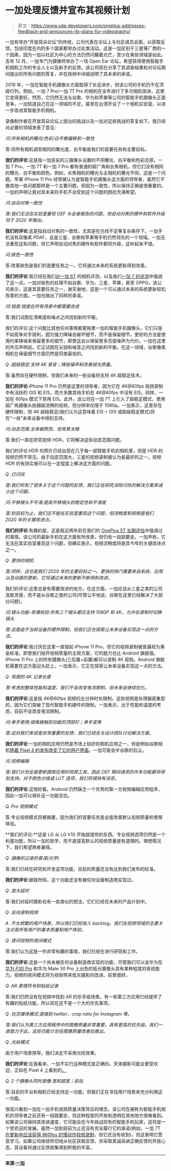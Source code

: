 # 一加处理反馈并宣布其视频计划

> 原文：<https://www.xda-developers.com/oneplus-addresses-feedback-and-announces-its-plans-for-videography/>

一加有举办“开放耳朵论坛”的传统，公司代表在论坛上与社区成员会面，以获取反馈。包括印度在内的多个国家都举办过此类活动。这是一加区别于三星等厂商的一个因素，因为一加以社区为中心的方法仍然闪耀着光芒，至少在某些领域是如此。去年 12 月，一加专门为摄像师举办了一场 Open Ear 论坛，希望获得使用智能手机相机工作的专业人士以及新手的反馈。该公司现在分享了其调查结果和对论坛期间提出的所有问题的答复，并在视频中详细说明了其未来的承诺。

2019 年，一加在智能手机摄像头方面取得了长足进步，但该公司的手机仍不在顶级行列。例如，一加 7 Pro/一加 7T Pro 的相机在全年进行了多次相机改进，这使它变得更好。然而，它仍然无法与谷歌、华为和苹果等公司的智能手机摄像头正面竞争。一加知道自己在这一领域的不足，甚至在台湾开设了一个相机实验室，以进一步改进其智能手机相机。

录像制作者在开放耳朵论坛上提出的挑战以及一加对这些挑战的答复如下。我已经对必要的领域发表了意见:

*问:所有相机的曝光/色彩/白平衡偏移和一致性*

答:将所有相机调至相同的曝光度，白平衡是我们的首要任务和主要目标。

**我们的评论**:这是指一加目前的三摄像头设置的不同曝光、白平衡和色彩还原。一加 7 Pro、一加 7T 和一加 7 Pro 都有普通的超广角和长焦相机，但它们没有相同的曝光、白平衡和颜色。例如，长焦相机的曝光与主相机的曝光不同，这是一个问题。苹果 iPhone 11 Pro 经常被认为是智能手机摄像头这方面的领导者，虽然它不像其他一些问题那样是一个主要问题，但因为一致性，所以保持正确是很重要的。一加的声明让我对其未来的手机不会受到这个问题的困扰充满希望。

*问:自动对焦一致性*

*答:我们无法在实验室重现 OEF 与会者报告的问题，但自动对焦的硬件和软件升级将于 2020 年推出。*

**我们的评论**:这是指自动对焦的一致性，尤其是在光线不足等复杂条件下。一加手机没有双像素 PDAF，这是三星、谷歌和苹果等手机仍然领先的一个领域。一加无法重现这些问题，但它声明自动对焦的硬件和软件都将升级，这听起来不错。

*问:肤色一致性*

答:改善肤色是我们的首要任务之一。它将通过未来的系统更新得到改善。

**我们的评论**:我已经在我们[对一加 6T](https://www.xda-developers.com/oneplus-6t-camera-review/) 的相机评测，以及我们[一加 7 的评测](https://www.xda-developers.com/oneplus-7-review/)中强调了这一点。一加对肤色的处理不如谷歌、华为、三星、苹果，甚至 OPPO。该公司表示，这是其首要任务之一，谢天谢地，这是一个可以通过未来的系统更新轻松改善的方面。一加也做出了同样的承诺。

*问:锐度:锐度在所有场景中都需要改进*

答:我们试图在清晰度和噪点之间找到新的平衡。

我们的评论:这个问题比其他任何事情都更拖累一加的智能手机摄像头。它们只是不如竞争对手锐利，因为强力降噪会破坏细节，而不是保留细节。更好的方法是使用约束降噪来保留更多的细节，即使这会以保留更多亮度噪声为代价。一加在这里的外交声明说，它正试图在尖锐和噪音之间找到新的平衡。在这一领域，谷歌像素相机在保留细节方面仍然是同类最佳的。

*Q .超级稳定:支持 4K 录音；降低噪声和改善弱光质量。*

答:虽然存在硬件限制，但我们未来的一些设备将支持 4K 超稳定技术。

**我们的评论**:iPhone 11 Pro 仍然是这里的领导者，因为它在 4K@60fps 视频录制中有活跃的 OIS 和 EIS，而大多数其他手机在 4K@60fps 中没有 EIS。同样，一加在 60fps 模式下禁用 EIS。此外，该公司在一加 7T 上引入了超稳定模式，使用超广角摄像头拍摄超流畅的视频，但分辨率仅限于 1080p。一加表示，这里存在硬件限制，但 4K 超级稳定(我们认为这意味着 EIS + OIS 或超级稳定模式)将在“一些”未来设备中得到支持。

*问:动态范围:主体被照亮，但背景太暗*

答:我们一直在研究视频 HDR，它将解决这些动态范围问题。

我们的评论:HDR 的照片已经出现在几乎每一部智能手机的相机里，但是 HDR 的视频仍然不常见。由于动态范围大，三星的视频录制被认为是最好的之一。视频 HDR 的有效实施可以在一定程度上解决这方面的问题。

*Q .灯闪烁*

*答:我们听到了很多关于这个问题的反馈，我们正在研究消除闪烁的解决方案来减少这个问题。*

*问:平移镜头不平滑:提高平移镜头的稳定性和平滑度*

*答:到目前为止，我们还不能在实验室重现这个问题，但流畅度和视频是我们 2020 年的关键改进点。*

**我们的评论**:有趣的是，这是我近两年前在我们的 [OnePlus 5T 长期评估](https://www.xda-developers.com/oneplus-5t-long-term-review/)中强调过的事情。该公司的最新手机在这方面有所改善，但仍有一段路要走。一加声称，它无法在其实验室重现这个问题，但确实表示，视频流畅度将是其今年的关键改进点之一。

*Q .更快的相机*

*答:同样，这也是我们 2020 年的主要目标之一。更快的快门需要来自系统、应用以及动画的更新。它将通过未来的更新不断得到改进。*

我们的评论:这里总是有需要改进的地方。在这方面，一加应该从三星之类的公司汲取灵感，而不是从谷歌之类的公司(尽管公平地说，谷歌在这里已经解决了大部分问题)。

*问:镜头功能-奇偶校验:所有三个镜头都应支持 1080P 和 4K，允许在录制时切换镜头*

*答:这是由于当前设备的硬件限制，但我们正在探索让未来设备实现这一点的方法。*

**我们的评论**:我讨厌在这里一直提起 iPhone 11 Pro，但它的视频录制被普遍视为黄金标准。即使我们抛开视频质量的主观方面，它的能力也比 Android 旗舰强。iPhone 11 Pro 上的所有摄像头(三后置+前置)都可以录制 4K 视频。Android 旗舰机需要在这方面迎头赶上，一加表示，它正在探索让未来设备实现这一点的方法。

*Q .有限的 4K 记录长度*

*答:考虑到整体性能和温度，我们不会改变电流限制，但未来会继续优化。*

**我们的评论**:这是指 4K@60fps 视频的五分钟时长限制。这些视频是处理器密集型的，因为它们突破了现代智能手机硬件的限制。一加表示，出于性能和温度的考虑，目前不会改变电流限制。

*问:单手使用:很难接触到功能的顶部栏；单手变焦*

*答:这对我们来说是非常重要的反馈，我们已经在与设计团队讨论解决方案。*

**我们的评论**:一加的相机应用仍然是市场上较好的相机应用之一，但是例如谷歌相机[随着 Pixel 4 的发布改变了它的用户界面](https://www.xda-developers.com/google-camera-7-1-new-ui-framing-hints-social-share/)。一加可能会步谷歌的后尘。

*问.视频编辑*

*答:我们计划全面更新图库应用的视频工具，因此 OEF 期间请求的许多功能都将得到支持。对于颜色分级或 LUT 选项，我们将很快有消息。*

**我们的评论**:这很好看。Android 仍然缺乏一个优秀的第一方视频编辑应用程序，因此一加可以填补这一功能空白。

*Q. Pro 视频模式*

答:专业视频模式将被搁置，因为我们的首要任务是全面改善默认视频质量和使用体验。

**我们的评论:**这是 LG 从 LG V10 开始就提供的东西。专业视频选项仍然是一个利基功能，所以一加的哲学，而不是提高默认的视频质量是有道理的。理想情况下，我们希望两者兼得。

*Q .摄像机记录的景深(光学)*

答:我们已经在研究和开发这项功能，目前的质量还没有达到我们发布的标准。

**我们的评论**:据我所知，这个功能还没有被任何设备制造商实现过。

*Q .放大延时*

答:我们对延时摄影也有一些类似的想法，它们已经在未来的产品计划中。

*Q .反向录制视频*

*A .不太频繁的用户场景，所以我们已经放入 backlog。我们在视频领域的主要关注点是所有用户的基本质量和用户体验。*

*Q .夜间视频的夜间模式*

答:我们认为这是一件非常有趣的事情，我们已经在进行研究和工作。

**我们的评论**:这是一个尚未被任何设备制造商实现的功能，尽管我们可以说华为在[华为 P30 Pro](https://www.xda-developers.com/huawei-p30-pro-camera-review-50x-zoom/) 和华为 Mate 30 Pro 上出色的低光摄像头具有某种程度的夜视能力。视频的夜间模式将为视频带来低光摄影的改进。前景很好。

*Q. AR 表情符号和贴纸记录*

答:我们仍然没有在视频中找到 AR 的杀手级场景。有一些第三方应用已经提供了有趣的贴纸功能，所以现在这不是一个大的优先事项。

*Q .社交媒体模式:直接到 twitter，crop ratio for Instagram 等。*

*答:我们认为第三方应用程序中的图像质量非常重要，具有更高的优先级。我们一直致力于此，这些功能计划在图像质量改善后推出。*

*Q .光绘模式*

由于用户场景狭窄，我们决定不采用光绘效果。

**我们的评论**:在我看来，一加不实行这种模式是正确的。天体摄影可能会更受欢迎，正如在 Pixel 4 上看到的[。](https://www.xda-developers.com/google-explains-pixel-4s-astrophotography-works-shares-tips/)

*Q. 2 个摄像头同时录像:宽和超宽；前后*

答:目前的平台和相机已经支持这一功能，但我们正在寻找用户场景来充分利用这一功能。

很高兴看到一加在一加手机视频质量决策背后的理念。该公司在被称为智能手机相机的领导者之前还有一段路要走，但这种程度的开放和透明在其他地方很难看到。如果该公司保持其改进速度，它可能会在今年挑战现有的智能手机玩家，这将是一个受欢迎的发展。虽然一加到目前为止还没有完全履行它的承诺(例如，一加 7T [在更新中应该获得 960fps 的慢动作视频录制](https://www.xda-developers.com/oneplus-7t-960fps-slow-motion-4k-wide-angle-videos/)，但它还没有收到)，但这表明它愿意学习。如果公司继续热切地从社区获取反馈，并采取真诚采纳正确反馈的开放心态，其设备将通过反馈收集得到积极的丰富。

* * *

**来源:[一加](https://forums.oneplus.com/threads/videography-commitments-from-open-ears-forum-new-york.1175323/)**